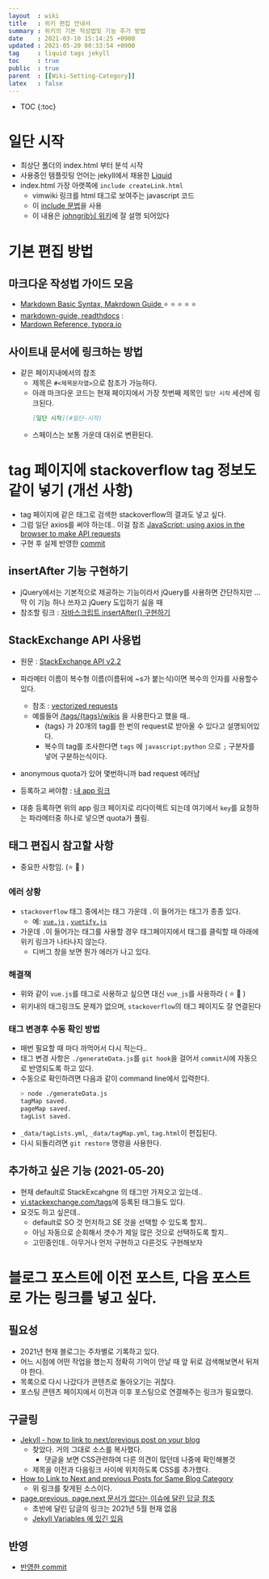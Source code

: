 ```yaml
---
layout  : wiki
title   : 위키 편집 안내서 
summary : 위키의 기본 작성법및 기능 추가 방법
date    : 2021-03-10 15:14:25 +0900
updated : 2021-05-20 00:33:54 +0900
tag     : liquid tags jekyll 
toc     : true
public  : true
parent  : [[Wiki-Setting-Category]] 
latex   : false
---
```

* TOC
{:toc}

# 일단 시작

* 최상단 폴더의 index.html 부터 분석 시작
* 사용중인 템플릿팅 언어는 jekyll에서 채용한 [Liquid](https://shopify.github.io/liquid/)
* index.html 가장 아랫쪽에 `include createLink.html`
  * vimwiki 링크를 html <a> 태그로 보여주는 javascript 코드
  * 이 [include 문법](https://jekyllrb.com/docs/includes/)을 사용
  * 이 내용은 [johngrib님 위키](https://johngrib.github.io/wiki/my-wiki/#test형식의-vimwiki-링크를-html-a-태그로-보여준다)에 잘 설명 되어있다

# 기본 편집 방법

## 마크다운 작성법 가이드 모음

* [Markdown Basic Syntax, Makrdown Guide ](https://www.markdownguide.org/basic-syntax/) :star: :star: :star: :star: :star:
* [markdown-guide, readthdocs](https://markdown-guide.readthedocs.io/en/latest/index.html) :
* [Mardown Reference, typora.io](https://support.typora.io/Markdown-Reference/#blockquotes)

## 사이트내 문서에 링크하는 방법

* 같은 페이지내에서의 참조
  * 제목은 `#<제목문자열>`으로 참조가 가능하다.
  * 아래 마크다운 코드는 현재 페이지에서 가장 첫번째 제목인 `일단 시작` 세션에 링크된다.
    ```markdown
    [일단 시작](#일단-시작)
    ```
  * 스페이스는 보통 가운데 대쉬로 변환된다.

# tag 페이지에 stackoverflow tag 정보도 같이 넣기 (개선 사항)

* tag 페이지에 같은 태그로 검색한 stackoverflow의 결과도 넣고 싶다.
* 그럼 일단 axios를 써야 하는데.. 이걸 참조 [JavaScript: using axios in the browser to make API requests](https://gabrieleromanato.name/javascript-using-axios-in-the-browser-to-make-api-requests)
* 구현 후 실제 반영한 [commit](https://github.com/honggaruy/honggaruy.github.io/commit/ae64485c090a045baf1d10142741a246d4a39c96)

## insertAfter 기능 구현하기

* jQuery에서는 기본적으로 제공하는 기능이라서 jQuery를 사용하면 간단하지만 ... 딱 이 기능 하나 쓰자고 jQuery 도입하기 싫을 때
* 참조할 링크 : [자바스크립트 insertAfter() 구현하기](https://blog.asamaru.net/2016/12/06/how-to-do-insertafter-in-javascript/) 

## StackExchange API 사용법

* 원문 : [StackExchange API v2.2](https://api.stackexchange.com/docs)
* 파라메터 이름이 복수형 이름(이름뒤에 ~s가 붙는식)이면 복수의 인자를 사용할수 있다.
  * 참조 : [vectorized requests](https://api.stackexchange.com/docs/vectors)
  * 예를들어 [/tags/{tags}/wikis](https://api.stackexchange.com/docs/wikis-by-tags) 을 사용한다고 했을 때..
    * {tags} 가 20개의 tag를 한 번의 request로 받아올 수 있다고 설명되어있다.
    * 복수의 tag를 조사한다면 `tags` 에 `javascript;python` 으로 `;` 구분자를 넣어 구분하는식이다. 
      
* anonymous quota가 있어 몇번하니까 bad request 에러남
* 등록하고 써야함 : [내 app 링크](https://stackapps.com/apps/oauth/view/19796)
* 대충 등록하면 위의 app 링크 페이지로 리다이렉트 되는데 여기에서 `key`를 요청하는 파라메터중 하나로 넣으면 quota가 풀림.

## 태그 편집시 참고할 사항

* 중요한 사항임. (:star: :star2: )
 
### 에러 상황

* `stackoverflow` 태그 중에서는 태그 가운데 `.`이 들어가는 태그가 종종 있다.
  * 예: [`vue.js`](https://stackoverflow.com/questions/tagged/vue.js) , [`vuetify.js`](https://stackoverflow.com/questions/tagged/vuetify.js)
* 가운데 `.`이 들어가는 태그를 사용할 경우 태그페이지에서 태그를 클릭할 때 아래에 위키 링크가 나타나지 않는다.
  * 디버그 창을 보면 뭔가 에러가 나고 있다.

### 해결책

* 위와 같이 `vue.js`를 태그로 사용하고 싶으면 대신 `vue_js`를 사용하라 ( :star: :star2: )
* 위키내의 태그링크도 문제가 없으며, `stackoverflow`의 태그 페이지도 잘 연결된다

### 태그 변경후 수동 확인 방법

* 매번 필요할 때 마다 까먹어서 다시 적는다..
* 태그 변경 사항은 `./generateData.js`를 `git hook`을 걸어서 `commit`시에 자동으로 반영되도록 하고 있다.
* 수동으로 확인하려면 다음과 같이 command line에서 입력한다.
  ```sh
  > node ./generateData.js
  tagMap saved.
  pageMap saved.
  tagList saved.
  ```
* `_data/tagLists.yml`, `_data/tagMap.yml`, `tag.html`이 편집된다.
* 다시 되돌리려면 `git restore` 명령을 사용한다.

## 추가하고 싶은 기능 (2021-05-20)

* 현재 default로 StackExcahgne 의 태그만 가져오고 있는데..
* [vi.stackexchange.com/tags](https://vi.stackexchange.com/tags)에 등록된 태그들도 있다.
* 요것도 하고 싶은데..
  * default로 SO 것 먼저하고 SE 것을 선택할 수 있도록 할지..
  * 아님 자동으로 순회해서 갯수가 제일 많은 것으로 선택하도록 할지..
  * 고민중인데.. 아무거나 먼저 구현하고 다른것도 구현해보자 

# 블로그 포스트에 이전 포스트, 다음 포스트로 가는 링크를 넣고 싶다.

## 필요성

* 2021년 현재 블로그는 주차별로 기록하고 있다.
* 어느 시점에 어떤 작업을 했는지 정확히 기억이 안날 때 앞 뒤로 검색해보면서 뒤져야 한다.
* 목록으로 다시 나갔다가 콘텐츠로 돌아오기는 귀찮다.
* 포스팅 콘텐츠 페이지에서 이전과 이후 포스팅으로 연결해주는 링크가 필요했다.

## 구글링 

* [Jekyll - how to link to next/previous post on your blog](http://david.elbe.me/jekyll/2015/06/20/how-to-link-to-next-and-previous-post-with-jekyll.html)
  * 찾았다. 거의 그대로 소스를 복사했다.
    * 댓글을 보면 CSS관련하여 다른 의견이 많던데 나중에 확인해볼것 
  * 제목을 이전과 다음링크 사이에 위치하도록 CSS를 추가했다.
* [How to Link to Next and previous Posts for Same Blog Category](https://talk.jekyllrb.com/t/how-to-link-to-next-and-previous-posts-for-same-blog-category/629)
  * 위 링크를 찾게된 소스이다. 
* [page.previous, page.next 문서가 없다는 이슈에 달린 답글 참조](https://github.com/jekyll/jekyll/issues/1545)
  * 초반에 달린 답글의 링크는 2021년 5월 현재 없음
  * [Jekyll Variables 에 있긴 있음](https://jekyllrb.com/docs/variables/)

## 반영

* [반영한 commit](https://github.com/honggaruy/honggaruy.github.io/commit/fcfde15c600a2258b9dc445b96fbb01e37fa3cf4)
